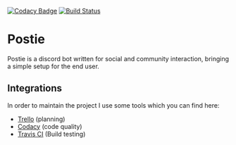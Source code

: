 [![Codacy Badge](https://api.codacy.com/project/badge/Grade/7a2f76a1b88d45c9811b270c1d4a02f1)](https://www.codacy.com/app/chromecube/Postie?utm_source=github.com&amp;utm_medium=referral&amp;utm_content=Chromecube/Postie&amp;utm_campaign=Badge_Grade)
[![Build Status](https://travis-ci.org/Chromecube/Postie.svg?branch=master)](https://travis-ci.org/Chromecube/Postie)

# Postie
Postie is a discord bot written for social and community interaction, bringing a simple setup for the end user.

## Integrations
In order to maintain the project I use some tools which you
can find here:

- [Trello](https://trello.com/b/5udsFs2b/postie-roadmap) (planning)
- [Codacy](https://app.codacy.com/project/chromecube/Postie/dashboard) (code quality)
- [Travis CI](https://travis-ci.org/Chromecube/Postie) (Build testing)
